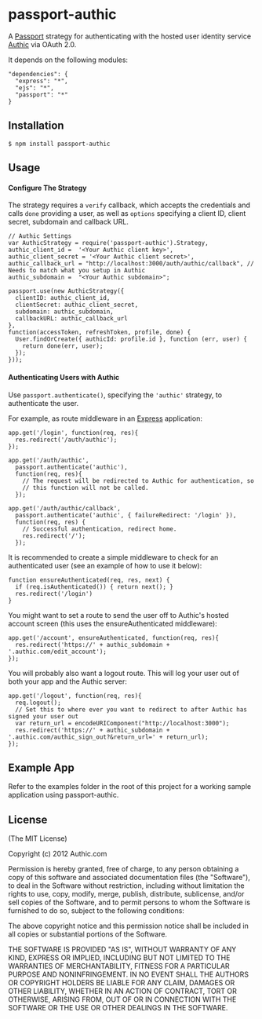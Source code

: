 # passport-authic

A [Passport](http://passportjs.org/) strategy for authenticating with the hosted user identity service [Authic](https://www.authic.com/)
via OAuth 2.0.

It depends on the following modules:
    
    "dependencies": {
      "express": "*",
      "ejs": "*",
      "passport": "*"
    }


## Installation

    $ npm install passport-authic

## Usage

#### Configure The Strategy

The strategy requires a `verify` callback, which accepts the credentials and calls `done` providing a user, as well as
`options` specifying a client ID, client secret, subdomain and callback URL.
    
    // Authic Settings 
    var AuthicStrategy = require('passport-authic').Strategy,
    authic_client_id =  '<Your Authic client key>',
    authic_client_secret = '<Your Authic client secret>',
    authic_callback_url = "http://localhost:3000/auth/authic/callback", // Needs to match what you setup in Authic
    authic_subdomain =  "<Your Authic subdomain>";

    passport.use(new AuthicStrategy({
      clientID: authic_client_id,
      clientSecret: authic_client_secret,
      subdomain: authic_subdomain,
      callbackURL: authic_callback_url
    },
    function(accessToken, refreshToken, profile, done) {
      User.findOrCreate({ authicId: profile.id }, function (err, user) {
        return done(err, user);
      });
    }));

#### Authenticating Users with Authic

Use `passport.authenticate()`, specifying the `'authic'` strategy, to
authenticate the user.

For example, as route middleware in an [Express](http://expressjs.com/)
application:

    app.get('/login', function(req, res){
      res.redirect('/auth/authic');
    });

    app.get('/auth/authic',
      passport.authenticate('authic'),
      function(req, res){
        // The request will be redirected to Authic for authentication, so
        // this function will not be called.
      });

    app.get('/auth/authic/callback',
      passport.authenticate('authic', { failureRedirect: '/login' }),
      function(req, res) {
        // Successful authentication, redirect home.
        res.redirect('/');
      });

It is recommended to create a simple middleware to check for an authenticated user (see an example of how to use it below):

    function ensureAuthenticated(req, res, next) { 
      if (req.isAuthenticated()) { return next(); }
      res.redirect('/login')
    }

You might want to set a route to send the user off to Authic's hosted account screen (this uses the ensureAuthenticated middleware):

    app.get('/account', ensureAuthenticated, function(req, res){
      res.redirect('https://' + authic_subdomain + '.authic.com/edit_account');
    });

You will probably also want a logout route. This will log your user out of both your app and the Authic server:

    app.get('/logout', function(req, res){
      req.logout();
      // Set this to where ever you want to redirect to after Authic has signed your user out
      var return_url = encodeURIComponent("http://localhost:3000");
      res.redirect('https://' + authic_subdomain + '.authic.com/authic_sign_out?&return_url=' + return_url);
    });

## Example App

Refer to the examples folder in the root of this project for a working sample application using passport-authic.

## License

(The MIT License)

Copyright (c) 2012 Authic.com

Permission is hereby granted, free of charge, to any person obtaining a copy of
this software and associated documentation files (the "Software"), to deal in
the Software without restriction, including without limitation the rights to
use, copy, modify, merge, publish, distribute, sublicense, and/or sell copies of
the Software, and to permit persons to whom the Software is furnished to do so,
subject to the following conditions:

The above copyright notice and this permission notice shall be included in all
copies or substantial portions of the Software.

THE SOFTWARE IS PROVIDED "AS IS", WITHOUT WARRANTY OF ANY KIND, EXPRESS OR
IMPLIED, INCLUDING BUT NOT LIMITED TO THE WARRANTIES OF MERCHANTABILITY, FITNESS
FOR A PARTICULAR PURPOSE AND NONINFRINGEMENT. IN NO EVENT SHALL THE AUTHORS OR
COPYRIGHT HOLDERS BE LIABLE FOR ANY CLAIM, DAMAGES OR OTHER LIABILITY, WHETHER
IN AN ACTION OF CONTRACT, TORT OR OTHERWISE, ARISING FROM, OUT OF OR IN
CONNECTION WITH THE SOFTWARE OR THE USE OR OTHER DEALINGS IN THE SOFTWARE.